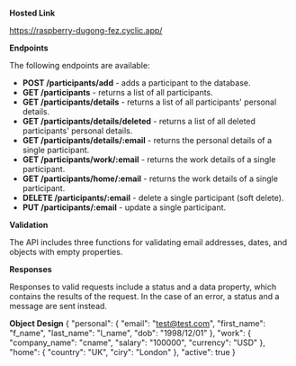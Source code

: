 **Hosted Link**

https://raspberry-dugong-fez.cyclic.app/

**Endpoints**

The following endpoints are available:

- **POST /participants/add** - adds a participant to the database.
- **GET /participants** - returns a list of all participants.
- **GET /participants/details** - returns a list of all participants' personal details.
- **GET /participants/details/deleted** - returns a list of all deleted participants' personal details.
- **GET /participants/details/:email** - returns the personal details of a single participant.
- **GET /participants/work/:email** - returns the work details of a single participant.
- **GET /participants/home/:email** - returns the work details of a single participant.
- **DELETE /participants/:email** - delete a single participant (soft delete).
- **PUT /participants/:email** - update a single participant.

**Validation**

The API includes three functions for validating email addresses, dates, and objects with empty properties. 

**Responses**

Responses to valid requests include a status and a data property, which contains the results of the request. In the case of an error, a status and a message are sent instead.

**Object Design**
{
    "personal": {
        "email": "test@test.com",
        "first_name": "f_name",
        "last_name": "l_name",
        "dob": "1998/12/01"
    },
    "work": {
        "company_name": "cname",
        "salary": "100000",
        "currency": "USD"
    },
    "home": {
        "country": "UK",
        "ciry": "London"
    },
    "active": true
}
